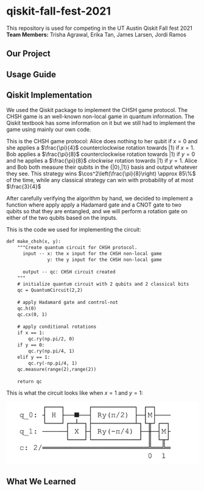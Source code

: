 # qiskit-fall-fest-2021
This repository is used for competing in the UT Austin Qiskit Fall fest 2021\
 **Team Members:** Trisha Agrawal, Erika Tan, James Larsen, Jordi Ramos

## Our Project

## Usage Guide

## Qiskit Implementation

We used the Qiskit package to implement the CHSH game protocol. The CHSH game is an well-known non-local game in quantum information. The Qiskit textbook has some information on it but we still had to implement the game using mainly our own code.

This is the CHSH game protocol: Alice does nothing to her qubit if $x=0$ and she applies a $\frac{\pi}{4}$ counterclockwise rotation towards $|1\rangle$ if $x=1$. Bob applies a $\frac{\pi}{8}$ counterclockwise rotation towards $|1\rangle$ if $y=0$ and he applies a $\frac{\pi}{8}$ *clockwise* rotation towards $|1\rangle$ if $y=1$. Alice and Bob both measure 
their qubits in the $\{|0\rangle,|1\rangle \}$ basis and output whatever they see. 
This strategy wins $\cos^2\left(\frac{\pi}{8}\right) \approx 85\%$ of the time, 
while any classical strategy can win with probability of at most $\frac{3}{4}$

After carefully verifying the algorithm by hand, we decided to implement a function where apply apply a Hadamard gate and a CNOT gate to two qubits so that they are entangled, and we will perform a rotation gate on either of the two qubits based on the inputs.

This is the code we used for implementing the circuit:
```
def make_chsh(x, y):
    """Create quantum circuit for CHSH protocol.
      input -- x: the x input for the CHSH non-local game
               y: the y input for the CHSH non-local game

      output -- qc: CHSH circuit created
    """
    # initialize quantum circuit with 2 qubits and 2 classical bits
    qc = QuantumCircuit(2,2)

    # apply Hadamard gate and control-not
    qc.h(0)
    qc.cx(0, 1)
    
    # apply conditional rotations
    if x == 1:
        qc.ry(np.pi/2, 0)
    if y == 0:
        qc.ry(np.pi/4, 1)
    elif y == 1:
        qc.ry(-np.pi/4, 1)
    qc.measure(range(2),range(2))
    
    return qc
```
This is what the circuit looks like when $x=1$ and $y=1$:

![](pictures/CHSH.png)


## What We Learned